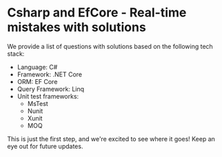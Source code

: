 # Csharp and EfCore - Real-time mistakes with solutions

We provide a list of questions with solutions based on the following tech stack:

- Language: C#
- Framework: .NET Core
- ORM: EF Core
- Query Framework: Linq
- Unit test frameworks:
    - MsTest
    - Nunit
    - Xunit
    - MOQ

This is just the first step, and we're excited to see where it goes! Keep an eye out for future updates.
